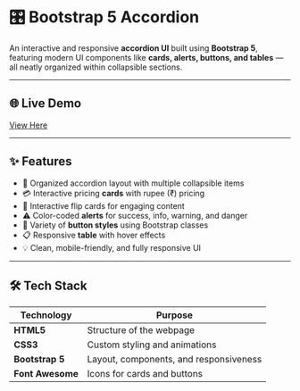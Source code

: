 # 🎛️ Bootstrap 5 Accordion

An interactive and responsive **accordion UI** built using **Bootstrap 5**, featuring modern UI components like **cards, alerts, buttons, and tables** — all neatly organized within collapsible sections.

---

## 🌐 Live Demo  
[View Here](https://bootstrap-accordion.vercel.app/)

---

## ✨ Features  
- 📂 Organized accordion layout with multiple collapsible items  
- 💳 Interactive pricing **cards** with rupee (₹) pricing
- 🎴 Interactive flip cards for engaging content  
- ⚠️ Color-coded **alerts** for success, info, warning, and danger  
- 🔘 Variety of **button styles** using Bootstrap classes  
- 📋 Responsive **table** with hover effects  
- 💡 Clean, mobile-friendly, and fully responsive UI  

---

## 🛠️ Tech Stack  
| Technology | Purpose |
|-------------|----------|
| **HTML5** | Structure of the webpage |
| **CSS3** | Custom styling and animations |
| **Bootstrap 5** | Layout, components, and responsiveness |
| **Font Awesome** | Icons for cards and buttons |

